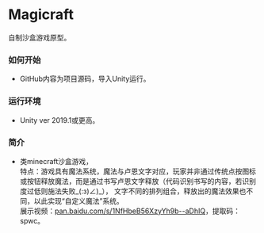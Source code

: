 # Magicraft
自制沙盒游戏原型。
### 如何开始
* GitHub内容为项目源码，导入Unity运行。
### 运行环境
* Unity ver 2019.1或更高。
### 简介
* 类minecraft沙盒游戏，<br>
特点：游戏具有魔法系统，魔法与卢恩文字对应，玩家并非通过传统点按图标或按钮释放魔法，而是通过书写卢恩文字释放（代码识别书写的内容，若识别度过低则施法失败_(:з)∠)_），
文字不同的排列组合，释放出的魔法效果也不同，以此实现“自定义魔法”系统。<br>
展示视频：[pan.baidu.com/s/1NfHbeB56XzyYh9b--aDhIQ](https://pan.baidu.com/s/1NfHbeB56XzyYh9b--aDhIQ)，提取码：spwc。
